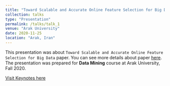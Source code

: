 ```yaml
---
title: "Toward Scalable and Accurate Online Feature Selection for Big Data (in Persian)"
collection: talks
type: "Presentation"
permalink: /talks/talk_1
venue: "Arak University"
date: 2020-11-25
location: "Arak, Iran"
---
```


This presentation was about `Toward Scalable and Accurate Online Feature Selection for Big Data` paper. You can see more details about paper [here](https://ieeexplore.ieee.org/document/7023383). The presentation was prepared for **Data Mining** course at Arak University, Fall 2020.

[Visit Keynotes here](https://alirezasn.github.io/files/talk_1_slides.pdf)